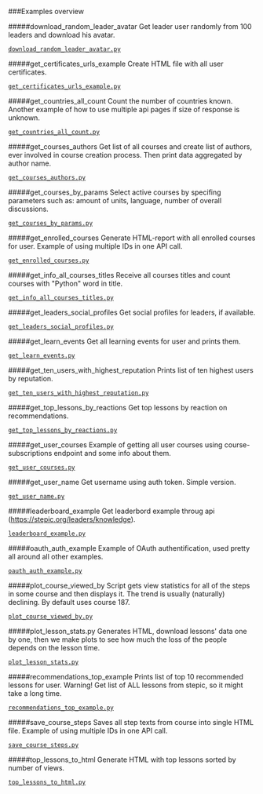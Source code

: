 ###Examples overview

#####download_random_leader_avatar
Get leader user randomly from 100 leaders and download his avatar.

[`download_random_leader_avatar.py`](download_random_leader_avatar.py)

#####get_certificates_urls_example
Create HTML file with all user certificates.

[`get_certificates_urls_example.py`](get_certificates_urls_example.py)

#####get_countries_all_count
Count the number of countries known. Another example of how to use multiple api pages if size of response is unknown.

[`get_countries_all_count.py`](get_countries_all_count.py)

#####get_courses_authors
Get list of all courses and create list of authors, ever involved in course creation process.
Then print data aggregated by author name.

[`get_courses_authors.py`](get_courses_authors.py)

#####get_courses_by_params
Select active courses by specifing parameters such as: amount of units, language, number of overall discussions.

[`get_courses_by_params.py`](get_courses_by_params.py)

#####get_enrolled_courses
Generate HTML-report with all enrolled courses for user. Example of using multiple IDs in one API call.

[`get_enrolled_courses.py`](get_enrolled_courses.py)

#####get_info_all_courses_titles
Receive all courses titles and count courses with "Python" word in title.

[`get_info_all_courses_titles.py`](get_info_all_courses_titles.py)

#####get_leaders_social_profiles
Get social profiles for leaders, if available.

[`get_leaders_social_profiles.py`](get_leaders_social_profiles.py)

#####get_learn_events
Get all learning events for user and prints them.

[`get_learn_events.py`](get_learn_events.py)

#####get_ten_users_with_highest_reputation
Prints list of ten highest users by reputation.

[`get_ten_users_with_highest_reputation.py`](get_ten_users_with_highest_reputation.py)

#####get_top_lessons_by_reactions
Get top lessons by reaction on recommendations.

[`get_top_lessons_by_reactions.py`](get_top_lessons_by_reactions.py)

#####get_user_courses
Example of getting all user courses using course-subscriptions endpoint and some info about them.

[`get_user_courses.py`](get_user_courses.py)

#####get_user_name
Get username using auth token. Simple version.

[`get_user_name.py`](get_user_name.py)

#####leaderboard_example
Get leaderbord example throug api (https://stepic.org/leaders/knowledge).

[`leaderboard_example.py`](leaderboard_example.py)

#####oauth_auth_example
Example of OAuth authentification, used pretty all around all other examples.

[`oauth_auth_example.py`](oauth_auth_example.py)

#####plot_course_viewed_by
Script gets view statistics for all of the steps in some course and then displays it. The trend is usually (naturally) declining. By default uses course 187.

[`plot_course_viewed_by.py`](plot_course_viewed_by.py)

#####plot_lesson_stats.py
Generates HTML, download lessons' data one by one, then we make plots to see how much the loss of the people depends on the lesson time.

[`plot_lesson_stats.py`](plot_lesson_stats.py)

#####recommendations_top_example
Prints list of top 10 recommended lessons for user. Warning! Get list of ALL lessons from stepic, so it might take a long time.

[`recommendations_top_example.py`](recommendations_top_example.py)

#####save_course_steps
Saves all step texts from course into single HTML file. Example of using multiple IDs in one API call.

[`save_course_steps.py`](save_course_steps.py)

#####top_lessons_to_html
Generate HTML with top lessons sorted by number of views.

[`top_lessons_to_html.py`](top_lessons_to_html.py)
